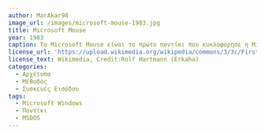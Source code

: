 ```yaml
---
author: MarAkar98
image_url: /images/microsoft-mouse-1983.jpg
title: Microsoft Mouse
year: 1983
caption: Το Microsoft Mouse είναι το πρώτο ποντίκι που κυκλοφόρησε η Microsoft, το οποίο συνόδευε κάποια δωρεάν προγράμματα για την εξοικίωση του χρήστη όπως το Piano ή το Game of Life. Πρώτα, τo Piano μαθαίνει στο χρήστη πως να κινεί και να ελέγχει τον κέρσορα, δημιουργώντας μουσική σε ένα πιάνο επί της οθόνης με το πάτημα του δεξί κουμπιού πάνω σε κάποιο πλήκτρο. Ύστερα, με τη χρήση του Game of life, ο χρήστης μαθαίνει πως να χρησιμοποιεί το ποντίκι για να επιλέξει εντολές. Το παιχνίδι είναι η προσομοίωση της ανάπτυξης και του θανάτου της καλλιέργειας ζωντανών κυττάρων. Αποτελείται από ένα 20 επί 39 πλέγμα, μια γραμμή εντολών και μια γραμμή μυνημάτων όπου ο χρήστης πρέπει να τοποθετήσει τα κύτταρα στα τετράγωνα του πλέγματος και να παρακολουθήσει πως αλληλεπιδρούν από γενιά σε γενιά. Το Microsoft Mouse προορίζονταν για υπολογιστές IBM συμβατούς με MS-DOS και άλλα συστήματα DOS.
license_url: 'https://upload.wikimedia.org/wikipedia/commons/3/3c/First_MS-Mouse.jpg https://creativecommons.org/licenses/by-sa/3.0/deed.en'
license_text: Wikimedia, Credit:Rolf Hartmann (Erkaha)
categories:
  - Αρχέτυπα
  - Μέθοδος
  - Συσκευές Eισόδου
tags:
  - Microsoft Windows
  - Ποντίκι
  - MSDOS
---
```


